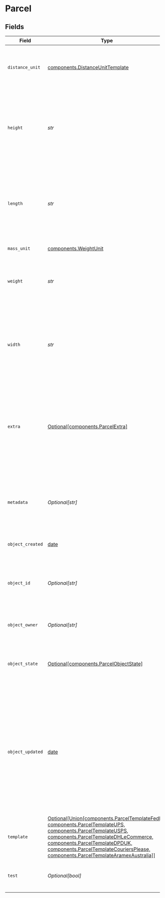 # Parcel


## Fields

| Field                                                                                                                                                                                                                                                                                                                      | Type                                                                                                                                                                                                                                                                                                                       | Required                                                                                                                                                                                                                                                                                                                   | Description                                                                                                                                                                                                                                                                                                                | Example                                                                                                                                                                                                                                                                                                                    |
| -------------------------------------------------------------------------------------------------------------------------------------------------------------------------------------------------------------------------------------------------------------------------------------------------------------------------- | -------------------------------------------------------------------------------------------------------------------------------------------------------------------------------------------------------------------------------------------------------------------------------------------------------------------------- | -------------------------------------------------------------------------------------------------------------------------------------------------------------------------------------------------------------------------------------------------------------------------------------------------------------------------- | -------------------------------------------------------------------------------------------------------------------------------------------------------------------------------------------------------------------------------------------------------------------------------------------------------------------------- | -------------------------------------------------------------------------------------------------------------------------------------------------------------------------------------------------------------------------------------------------------------------------------------------------------------------------- |
| `distance_unit`                                                                                                                                                                                                                                                                                                            | [components.DistanceUnitTemplate](../../models/components/distanceunittemplate.md)                                                                                                                                                                                                                                         | :heavy_check_mark:                                                                                                                                                                                                                                                                                                         | The measure unit used for length, width and height. Required if template is not specified.                                                                                                                                                                                                                                 | in                                                                                                                                                                                                                                                                                                                         |
| `height`                                                                                                                                                                                                                                                                                                                   | *str*                                                                                                                                                                                                                                                                                                                      | :heavy_check_mark:                                                                                                                                                                                                                                                                                                         | **Required if template is not specified**<br><br/>Height of the parcel. Up to six digits in front and four digits after the decimal separator are accepted.                                                                                                                                                                | 1                                                                                                                                                                                                                                                                                                                          |
| `length`                                                                                                                                                                                                                                                                                                                   | *str*                                                                                                                                                                                                                                                                                                                      | :heavy_check_mark:                                                                                                                                                                                                                                                                                                         | **Required if template is not specified**<br><br/>Length of the Parcel. Up to six digits in front and four digits after the decimal separator are accepted.                                                                                                                                                                | 1                                                                                                                                                                                                                                                                                                                          |
| `mass_unit`                                                                                                                                                                                                                                                                                                                | [components.WeightUnit](../../models/components/weightunit.md)                                                                                                                                                                                                                                                             | :heavy_check_mark:                                                                                                                                                                                                                                                                                                         | The unit used for weight.                                                                                                                                                                                                                                                                                                  | lb                                                                                                                                                                                                                                                                                                                         |
| `weight`                                                                                                                                                                                                                                                                                                                   | *str*                                                                                                                                                                                                                                                                                                                      | :heavy_check_mark:                                                                                                                                                                                                                                                                                                         | Weight of the parcel. Up to six digits in front and four digits after the decimal separator are accepted.                                                                                                                                                                                                                  | 1                                                                                                                                                                                                                                                                                                                          |
| `width`                                                                                                                                                                                                                                                                                                                    | *str*                                                                                                                                                                                                                                                                                                                      | :heavy_check_mark:                                                                                                                                                                                                                                                                                                         | **Required if template is not specified**<br><br/>Width of the Parcel. Up to six digits in front and four digits after the decimal separator are accepted.                                                                                                                                                                 | 1                                                                                                                                                                                                                                                                                                                          |
| `extra`                                                                                                                                                                                                                                                                                                                    | [Optional[components.ParcelExtra]](../../models/components/parcelextra.md)                                                                                                                                                                                                                                                 | :heavy_minus_sign:                                                                                                                                                                                                                                                                                                         | An object holding optional extra services to be requested for each parcel in a multi-piece shipment. <br/>See the <a href="#section/Parcel-Extras">Parcel Extra table below</a> for all available services.                                                                                                                |                                                                                                                                                                                                                                                                                                                            |
| `metadata`                                                                                                                                                                                                                                                                                                                 | *Optional[str]*                                                                                                                                                                                                                                                                                                            | :heavy_minus_sign:                                                                                                                                                                                                                                                                                                         | A string of up to 100 characters that can be filled with any additional information you want to attach to the object.                                                                                                                                                                                                      |                                                                                                                                                                                                                                                                                                                            |
| `object_created`                                                                                                                                                                                                                                                                                                           | [date](https://docs.python.org/3/library/datetime.html#date-objects)                                                                                                                                                                                                                                                       | :heavy_minus_sign:                                                                                                                                                                                                                                                                                                         | Date and time of Parcel creation.                                                                                                                                                                                                                                                                                          | 2014-07-09T02:19:13.174Z                                                                                                                                                                                                                                                                                                   |
| `object_id`                                                                                                                                                                                                                                                                                                                | *Optional[str]*                                                                                                                                                                                                                                                                                                            | :heavy_minus_sign:                                                                                                                                                                                                                                                                                                         | Unique identifier of the given Parcel object. This ID is required to create a Shipment object.                                                                                                                                                                                                                             | adcfdddf8ec64b84ad22772bce3ea37a                                                                                                                                                                                                                                                                                           |
| `object_owner`                                                                                                                                                                                                                                                                                                             | *Optional[str]*                                                                                                                                                                                                                                                                                                            | :heavy_minus_sign:                                                                                                                                                                                                                                                                                                         | Username of the user who created the Parcel object.                                                                                                                                                                                                                                                                        | shippotle@shippo.com                                                                                                                                                                                                                                                                                                       |
| `object_state`                                                                                                                                                                                                                                                                                                             | [Optional[components.ParcelObjectState]](../../models/components/parcelobjectstate.md)                                                                                                                                                                                                                                     | :heavy_minus_sign:                                                                                                                                                                                                                                                                                                         | A Parcel will only be valid when all required values have been sent and validated successfully.                                                                                                                                                                                                                            | VALID                                                                                                                                                                                                                                                                                                                      |
| `object_updated`                                                                                                                                                                                                                                                                                                           | [date](https://docs.python.org/3/library/datetime.html#date-objects)                                                                                                                                                                                                                                                       | :heavy_minus_sign:                                                                                                                                                                                                                                                                                                         | Date and time of last Parcel update. Since you cannot update Parcels after they were created, this time stamp reflects the time when the Parcel was changed by Shippo's systems for the last time, e.g., during sorting the dimensions given.                                                                              | 2014-07-09T02:19:13.174Z                                                                                                                                                                                                                                                                                                   |
| `template`                                                                                                                                                                                                                                                                                                                 | [Optional[Union[components.ParcelTemplateFedEx, components.ParcelTemplateUPS, components.ParcelTemplateUSPS, components.ParcelTemplateDHLeCommerce, components.ParcelTemplateDPDUK, components.ParcelTemplateCouriersPlease, components.ParcelTemplateAramexAustralia]]](../../models/components/parceltemplateenumset.md) | :heavy_minus_sign:                                                                                                                                                                                                                                                                                                         | If template is passed, `length`, `width`, `height`, and `distance_unit` are not required                                                                                                                                                                                                                                   |                                                                                                                                                                                                                                                                                                                            |
| `test`                                                                                                                                                                                                                                                                                                                     | *Optional[bool]*                                                                                                                                                                                                                                                                                                           | :heavy_minus_sign:                                                                                                                                                                                                                                                                                                         | Indicates whether the object has been created in test mode.                                                                                                                                                                                                                                                                |                                                                                                                                                                                                                                                                                                                            |